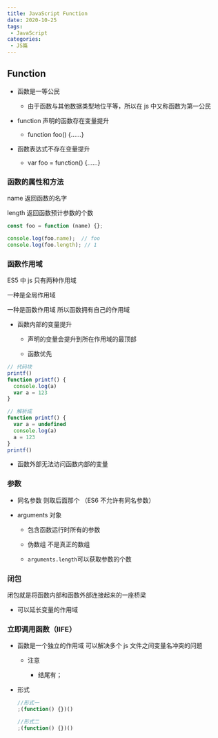 ```yaml
---
title: JavaScript Function
date: 2020-10-25
tags:
 - JavaScript
categories:
 - JS篇
---
```

## Function

- 函数是一等公民

  - 由于函数与其他数据类型地位平等，所以在 js 中又称函数为第一公民

- function 声明的函数存在变量提升

  - function foo() {......}

- 函数表达式不存在变量提升

  - var foo = function() {......}

<!-- more -->

### 函数的属性和方法

name 返回函数的名字

length 返回函数预计参数的个数

```js
const foo = function (name) {};

console.log(foo.name);  // foo
console.log(foo.length); // 1
```

### 函数作用域

ES5 中 js 只有两种作用域

一种是全局作用域

一种是函数作用域 所以函数拥有自己的作用域

- 函数内部的变量提升

  - 声明的变量会提升到所在作用域的最顶部

  - 函数优先

```js
// 代码块
printf()
function printf() {
  console.log(a)
  var a = 123
}

// 解析成
function printf() {
  var a = undefined
  console.log(a)
  a = 123
}
printf()
```

- 函数外部无法访问函数内部的变量

### 参数

- 同名参数 则取后面那个 （ES6 不允许有同名参数）

- arguments 对象

  - 包含函数运行时所有的参数

  - 伪数组 不是真正的数组

  - `arguments.length`可以获取参数的个数

### 闭包

闭包就是将函数内部和函数外部连接起来的一座桥梁

- 可以延长变量的作用域

### 立即调用函数（IIFE）

- 函数是一个独立的作用域 可以解决多个 js 文件之间变量名冲突的问题

  - 注意

    - 结尾有；

- 形式

  ```js
  //形式一
  ;(function() {})()

  //形式二
  ;(function() {})()
  ```